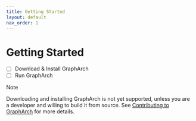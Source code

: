 ```yaml
---
title: Getting Started
layout: default
nav_order: 1
---
```

# Getting Started

- [ ] Download & Install GraphArch
- [ ] Run GraphArch

> [!NOTE]
> Downloading and installing GraphArch is not yet supported,
> unless you are a developer and willing to build it from source.
> See [Contributing to GraphArch](contribute/) for more details.